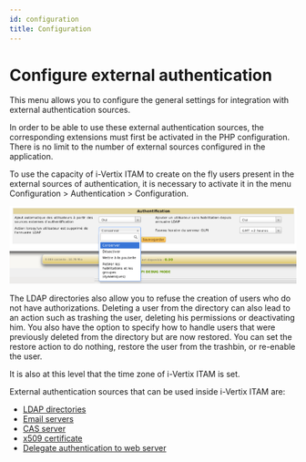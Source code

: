 ```yaml
---
id: configuration
title: Configuration
---
```


# Configure external authentication

This menu allows you to configure the general settings for integration
with external authentication sources.

In order to be able to use these external authentication sources, the
corresponding extensions must first be activated in the PHP
configuration. There is no limit to the number of external sources
configured in the application.

To use the capacity of i-Vertix ITAM to create on the fly users present in the
external sources of authentication, it is necessary to activate it in
the menu Configuration \> Authentication \> Configuration.

![Authentication configuration menu](../../../assets/modules/configuration/authentication/images/authConfig.png)

The LDAP directories also allow you to refuse the creation of users who
do not have authorizations. Deleting a user from the directory can also
lead to an action such as trashing the user, deleting his permissions or
deactivating him. You also have the option to specify how to handle
users that were previously deleted from the directory but are now
restored. You can set the restore action to do nothing, restore the user
from the trashbin, or re-enable the user.

It is also at this level that the time zone of i-Vertix ITAM is set.

External authentication sources that can be used inside i-Vertix ITAM are:

- [LDAP directories](ldap)
- [Email servers](imap)
- [CAS server](auth_cas)
- [x509 certificate](auth_x509)
- [Delegate authentication to web server](auth_other)
